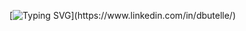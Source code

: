 [![Typing SVG](https://readme-typing-svg.herokuapp.com/?lines=Hello+moi+c'est+Dylan+!)](https://www.linkedin.com/in/dbutelle/)
